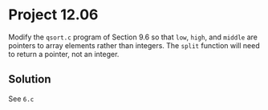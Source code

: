 # Project 12.06

Modify the `qsort.c` program of Section 9.6 so that `low`, `high`, and `middle` are
pointers to array elements rather than integers. The `split` function will need to
return a pointer, not an integer.

## Solution

See `6.c`
